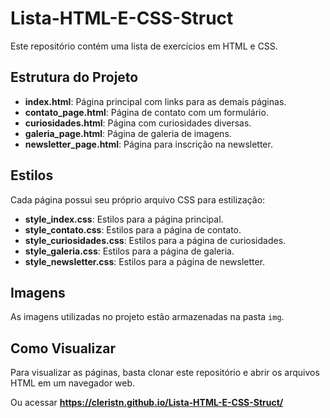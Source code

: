# Lista-HTML-E-CSS-Struct

Este repositório contém uma lista de exercícios em HTML e CSS.

## Estrutura do Projeto

- **index.html**: Página principal com links para as demais páginas.
- **contato_page.html**: Página de contato com um formulário.
- **curiosidades.html**: Página com curiosidades diversas.
- **galeria_page.html**: Página de galeria de imagens.
- **newsletter_page.html**: Página para inscrição na newsletter.

## Estilos

Cada página possui seu próprio arquivo CSS para estilização:

- **style_index.css**: Estilos para a página principal.
- **style_contato.css**: Estilos para a página de contato.
- **style_curiosidades.css**: Estilos para a página de curiosidades.
- **style_galeria.css**: Estilos para a página de galeria.
- **style_newsletter.css**: Estilos para a página de newsletter.

## Imagens

As imagens utilizadas no projeto estão armazenadas na pasta `img`.

## Como Visualizar

Para visualizar as páginas, basta clonar este repositório e abrir os arquivos HTML em um navegador web.

Ou acessar **https://cleristn.github.io/Lista-HTML-E-CSS-Struct/**
